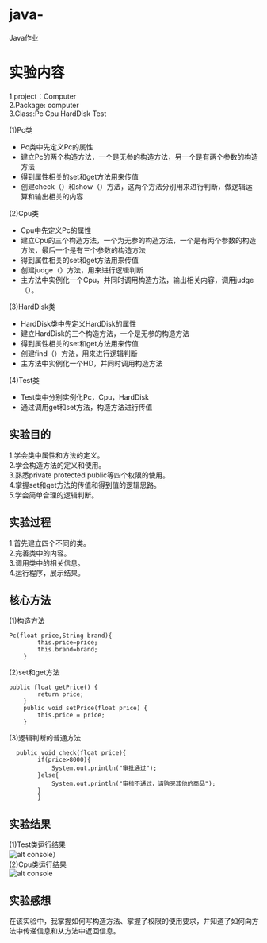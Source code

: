# java-
Java作业
# 实验内容
1.project：Computer  
2.Package: computer  
3.Class:Pc   Cpu   HardDisk   Test  

(1)Pc类
* Pc类中先定义Pc的属性
* 建立Pc的两个构造方法，一个是无参的构造方法，另一个是有两个参数的构造方法
* 得到属性相关的set和get方法用来传值
* 创建check（）和show（）方法，这两个方法分别用来进行判断，做逻辑运算和输出相关的内容     

(2)Cpu类
* Cpu中先定义Pc的属性
* 建立Cpu的三个构造方法，一个为无参的构造方法，一个是有两个参数的构造方法，最后一个是有三个参数的构造方法
* 得到属性相关的set和get方法用来传值
* 创建judge（）方法，用来进行逻辑判断
* 主方法中实例化一个Cpu，并同时调用构造方法，输出相关内容，调用judge（）。     

(3)HardDisk类  
* HardDisk类中先定义HardDisk的属性
* 建立HardDisk的三个构造方法，一个是无参的构造方法
* 得到属性相关的set和get方法用来传值
* 创建find（）方法，用来进行逻辑判断
* 主方法中实例化一个HD，并同时调用构造方法    

(4)Test类   
* Test类中分别实例化Pc，Cpu，HardDisk
* 通过调用get和set方法，构造方法进行传值
## 实验目的
1.学会类中属性和方法的定义。     
2.学会构造方法的定义和使用。    
3.熟悉private protected public等四个权限的使用。  
4.掌握set和get方法的传值和得到值的逻辑思路。  
5.学会简单合理的逻辑判断。  
## 实验过程
1.首先建立四个不同的类。  
2.完善类中的内容。   
3.调用类中的相关信息。  
4.运行程序，展示结果。  
## 核心方法
(1)构造方法
```
Pc(float price,String brand){
		this.price=price;
		this.brand=brand;
	}
```
(2)set和get方法
```
public float getPrice() {
		return price;
	}
	public void setPrice(float price) {
		this.price = price;
	}
```
  (3)逻辑判断的普通方法
```
  public void check(float price){
		if(price>8000){
			System.out.println("审批通过");
		}else{
			System.out.println("审核不通过，请购买其他的商品");
		}
		}
```
## 实验结果
(1)Test类运行结果  
![alt console](http://m.qpic.cn/psc?/V52yqGBZ0K1FfT4VLt0D434dKK44lH1q/ruAMsa53pVQWN7FLK88i5nTUByIa3bhU1B8LNwNvb.*hnBco1JpOT*iH2wTjDxO8bofGVmVdpZGNM1uVPOdr.ebN*8F0loqZWTAKBm3AdE0!/b&bo=nAG3AAAAAAADBwg!&rf=viewer_4)）   
(2)Cpu类运行结果  
![alt console](http://m.qpic.cn/psc?/V52yqGBZ0K1FfT4VLt0D434dKK44lH1q/ruAMsa53pVQWN7FLK88i5izmTt4TtH05AzIVY7Jo1auNte6YTSeF1XsTW049spv25eKmPvxo2wajO454*l.3LX6M9bJjQPsnRcux1fWu7E4!/b&bo=DgK8AAAAAAADB5I!&rf=viewer_4)
## 实验感想
在该实验中，我掌握如何写构造方法、掌握了权限的使用要求，并知道了如何向方法中传递信息和从方法中返回信息。  
